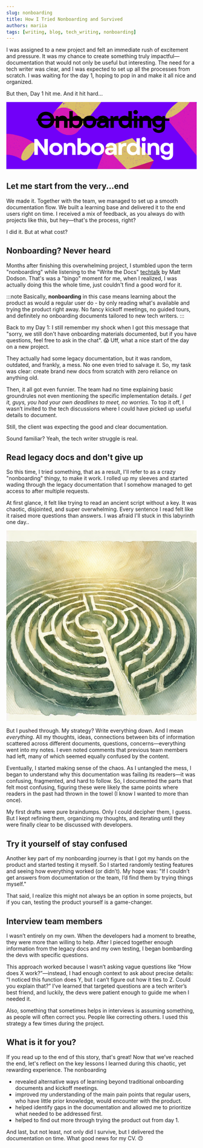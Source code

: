 ```yaml
---
slug: nonboarding
title: How I Tried Nonboarding and Survived
authors: mariia
tags: [writing, blog, tech_writing, nonboarding]
---
```


I was assigned to a new project and felt an immediate rush of excitement and pressure. It was my chance to create something truly impactful—documentation that would not only be useful but interesting.
The need for a tech writer was clear, and I was expected to set up all the processes from scratch.
I was waiting for the day 1, hoping to pop in and make it all nice and organized. 

But then, Day 1 hit me. And it hit hard…

![Nonboarding](nonboarding.png)
<!--truncate-->

## Let me start from the very...end
We made it. Together with the team, we managed to set up a smooth documentation flow. We built a learning base and delivered it to the end users right on time. I received a mix of feedback, as you always do with projects like this, but hey—that's the process, right?

I did it. But at what cost?

## Nonboarding? Never heard

Months after finishing this overwhelming project, I stumbled upon the term "nonboarding" while listening to the  "Write the Docs" [techtalk](https://www.youtube.com/watch?v=m5OxGst2sks&list=PLZAeFn6dfHplddJfvbke1bpUzZGozb2Yj&index=5 "talk") by Matt Dodson.
That's was a "bingo" moment for me, when I realized, I was actually doing this the whole time, just couldn't find a good word for it.

:::note
Basically, **nonboarding** in this case means learning about the product as would a regular user do - by only reading what's available and trying the product right away. No fancy kickoff meetings, no guided tours, and definitely no onboarding documents tailored to new tech writers.
:::

Back to my Day 1: I still remember my shock when I got this message that "sorry, we still don't have onboarding materials documented, but if you have questions, feel free to ask in the chat". 😱
Uff, what a nice start of the day on a new project.

They actually had some legacy documentation, but it was random, outdated, and frankly, a mess. No one even tried to salvage it. So, my task was clear: create brand new docs from scratch with zero reliance on anything old.

Then, it all got even funnier. The team had no time explaining basic groundrules not even mentioning the specific implementation details. *I get it, guys, you had your own deadlines to meet, no worries.*  To top it off, I wasn’t invited to the tech discussions where I could have picked up useful details to document.

Still, the client was expecting the good and clear documentation.

Sound familiar? Yeah, the tech writer struggle is real.


## Read legacy docs and don't give up

So this time, I tried something, that as a result, I'll refer to as a crazy "nonboarding" thingy, to make it work.
I rolled up my sleeves and started wading through the legacy documentation that I somehow managed to get access to after multiple requests.

At first glance, it felt like trying to read an ancient script without a key. It was chaotic, disjointed, and super overwhelming. Every sentence I read felt like it raised more questions than answers. I was afraid I'll stuck in this labyrinth one day..

![Legacy Docs Labyrinth](labyrinth.webp)


But I pushed through. My strategy? Write everything down. And I mean *everything*. All my thoughts, ideas, connections between bits of information scattered across different documents, questions, concerns—everything went into my notes. I even noted comments that previous team members had left, many of which seemed equally confused by the content.

Eventually, I started making sense of the chaos. As I untangled the mess, I began to understand why this documentation was failing its readers—it was confusing, fragmented, and hard to follow. So, I documented the parts that felt most confusing, figuring these were likely the same points where readers in the past had thrown in the towel (I know I wanted to more than once).

My first drafts were pure braindumps. Only I could decipher them, I guess. But I kept refining them, organizing my thoughts, and iterating until they were finally clear to be discussed with developers.

## Try it yourself of stay confused

Another key part of my nonboarding journey is that I got my hands on the product and started testing it myself.  So I started randomly testing features and seeing how everything worked (or didn’t). My hope was: "If I couldn’t get answers from documentation or the team, I’d find them by trying things myself."

That said, I realize this might not always be an option in some projects, but if you can, testing the product yourself is a game-changer.

## Interview team members

I wasn’t entirely on my own. When the developers had a moment to breathe, they were more than willing to help. After I pieced together enough information from the legacy docs and my own testing, I began bombarding the devs with specific questions.

This approach worked because I wasn’t asking vague questions like “How does X work?”—instead, I had enough context to ask about precise details: “I noticed this function does Y, but I can’t figure out how it ties to Z. Could you explain that?” I’ve learned that targeted questions are a tech writer’s best friend, and luckily, the devs were patient enough to guide me when I needed it.

Also, something that sometimes helps in interviews is assuming something, as people will often correct you. People like correcting others. I used this strategy a few times during the project.


## What is it for you? 

If you read up to the end of this story, that's great! Now that we’ve reached the end, let's reflect on the key lessons I learned during this chaotic, yet rewarding experience.
The nonboarding
- revealed alternative ways of learning beyond traditional onboarding documents and kickoff meetings.
- improved my understanding of the main pain points that regular users, who have little prior knowledge, would encounter with the product.
- helped identify gaps in the documentation and allowed me to prioritize what needed to be addressed first.
- helped to find out more through trying the product out from day 1.

And last, but not least, not only did I survive, but I delivered the documentation on time. What good news for my CV. 🙃